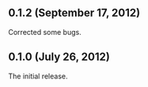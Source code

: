 ## 0.1.2 (September 17, 2012)

Corrected some bugs.

[@demonccc]: https://github.com/demonccc

## 0.1.0 (July 26, 2012)

The initial release.

[@demonccc]: https://github.com/demonccc
